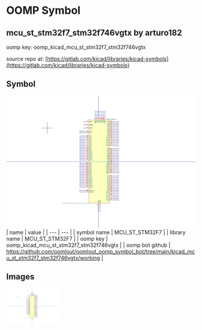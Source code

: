 # OOMP Symbol  
## mcu_st_stm32f7_stm32f746vgtx  by arturo182  
  
oomp key: oomp_kicad_mcu_st_stm32f7_stm32f746vgtx  
  
source repo at: [https://gitlab.com/kicad/libraries/kicad-symbols](https://gitlab.com/kicad/libraries/kicad-symbols)  
## Symbol  
  
[![working.png](working_600.png)](working.png)  
| name | value | 
| --- | --- | 
| symbol name | MCU_ST_STM32F7 | 
| library name | MCU_ST_STM32F7 | 
| oomp key | oomp_kicad_mcu_st_stm32f7_stm32f746vgtx | 
| oomp bot github | https://github.com/oomlout/oomlout_oomp_symbol_bot/tree/main/kicad_mcu_st_stm32f7_stm32f746vgtx/working | 
## Images  
  
[![working.png](working_140.png)](working.png)  
